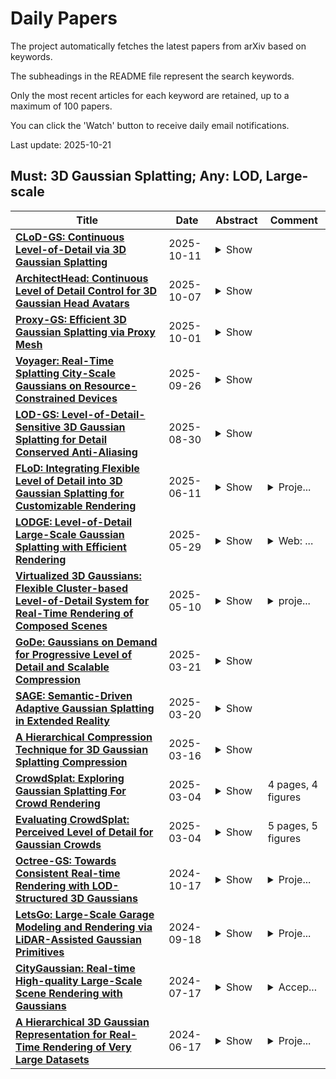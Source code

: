 # Daily Papers
The project automatically fetches the latest papers from arXiv based on keywords.

The subheadings in the README file represent the search keywords.

Only the most recent articles for each keyword are retained, up to a maximum of 100 papers.

You can click the 'Watch' button to receive daily email notifications.

Last update: 2025-10-21

## Must: 3D Gaussian Splatting; Any: LOD, Large-scale
| **Title** | **Date** | **Abstract** | **Comment** |
| --- | --- | --- | --- |
| **[CLoD-GS: Continuous Level-of-Detail via 3D Gaussian Splatting](http://arxiv.org/abs/2510.09997v1)** | 2025-10-11 | <details><summary>Show</summary><p>Level of Detail (LoD) is a fundamental technique in real-time computer graphics for managing the rendering costs of complex scenes while preserving visual fidelity. Traditionally, LoD is implemented using discrete levels (DLoD), where multiple, distinct versions of a model are swapped out at different distances. This long-standing paradigm, however, suffers from two major drawbacks: it requires significant storage for multiple model copies and causes jarring visual ``popping" artifacts during transitions, degrading the user experience. We argue that the explicit, primitive-based nature of the emerging 3D Gaussian Splatting (3DGS) technique enables a more ideal paradigm: Continuous LoD (CLoD). A CLoD approach facilitates smooth, seamless quality scaling within a single, unified model, thereby circumventing the core problems of DLOD. To this end, we introduce CLoD-GS, a framework that integrates a continuous LoD mechanism directly into a 3DGS representation. Our method introduces a learnable, distance-dependent decay parameter for each Gaussian primitive, which dynamically adjusts its opacity based on viewpoint proximity. This allows for the progressive and smooth filtering of less significant primitives, effectively creating a continuous spectrum of detail within one model. To train this model to be robust across all distances, we introduce a virtual distance scaling mechanism and a novel coarse-to-fine training strategy with rendered point count regularization. Our approach not only eliminates the storage overhead and visual artifacts of discrete methods but also reduces the primitive count and memory footprint of the final model. Extensive experiments demonstrate that CLoD-GS achieves smooth, quality-scalable rendering from a single model, delivering high-fidelity results across a wide range of performance targets.</p></details> |  |
| **[ArchitectHead: Continuous Level of Detail Control for 3D Gaussian Head Avatars](http://arxiv.org/abs/2510.05488v1)** | 2025-10-07 | <details><summary>Show</summary><p>3D Gaussian Splatting (3DGS) has enabled photorealistic and real-time rendering of 3D head avatars. Existing 3DGS-based avatars typically rely on tens of thousands of 3D Gaussian points (Gaussians), with the number of Gaussians fixed after training. However, many practical applications require adjustable levels of detail (LOD) to balance rendering efficiency and visual quality. In this work, we propose "ArchitectHead", the first framework for creating 3D Gaussian head avatars that support continuous control over LOD. Our key idea is to parameterize the Gaussians in a 2D UV feature space and propose a UV feature field composed of multi-level learnable feature maps to encode their latent features. A lightweight neural network-based decoder then transforms these latent features into 3D Gaussian attributes for rendering. ArchitectHead controls the number of Gaussians by dynamically resampling feature maps from the UV feature field at the desired resolutions. This method enables efficient and continuous control of LOD without retraining. Experimental results show that ArchitectHead achieves state-of-the-art (SOTA) quality in self and cross-identity reenactment tasks at the highest LOD, while maintaining near SOTA performance at lower LODs. At the lowest LOD, our method uses only 6.2\% of the Gaussians while the quality degrades moderately (L1 Loss +7.9\%, PSNR --0.97\%, SSIM --0.6\%, LPIPS Loss +24.1\%), and the rendering speed nearly doubles.</p></details> |  |
| **[Proxy-GS: Efficient 3D Gaussian Splatting via Proxy Mesh](http://arxiv.org/abs/2509.24421v2)** | 2025-10-01 | <details><summary>Show</summary><p>3D Gaussian Splatting (3DGS) has emerged as an efficient approach for achieving photorealistic rendering. Recent MLP-based variants further improve visual fidelity but introduce substantial decoding overhead during rendering. To alleviate computation cost, several pruning strategies and level-of-detail (LOD) techniques have been introduced, aiming to effectively reduce the number of Gaussian primitives in large-scale scenes. However, our analysis reveals that significant redundancy still remains due to the lack of occlusion awareness. In this work, we propose Proxy-GS, a novel pipeline that exploits a proxy to introduce Gaussian occlusion awareness from any view. At the core of our approach is a fast proxy system capable of producing precise occlusion depth maps at a resolution of 1000x1000 under 1ms. This proxy serves two roles: first, it guides the culling of anchors and Gaussians to accelerate rendering speed. Second, it guides the densification towards surfaces during training, avoiding inconsistencies in occluded regions, and improving the rendering quality. In heavily occluded scenarios, such as the MatrixCity Streets dataset, Proxy-GS not only equips MLP-based Gaussian splatting with stronger rendering capability but also achieves faster rendering speed. Specifically, it achieves more than 2.5x speedup over Octree-GS, and consistently delivers substantially higher rendering quality. Code will be public upon acceptance.</p></details> |  |
| **[Voyager: Real-Time Splatting City-Scale Gaussians on Resource-Constrained Devices](http://arxiv.org/abs/2506.02774v3)** | 2025-09-26 | <details><summary>Show</summary><p>3D Gaussian splatting (3DGS) is an emerging technique for photorealistic 3D scene rendering. However, rendering city-scale 3DGS scenes on resource-constrained mobile devices in real-time remains a significant challenge due to two compute-intensive stages: level-of-detail (LoD) search and rasterization. In this paper, we propose Voyager, an effective solution to accelerate city-scale 3DGS rendering on mobile devices. Our key insight is that, under normal user motion, the number of newly visible Gaussians within the view frustum remains roughly constant. Leveraging this temporal correlation, we propose a temporal-aware LoD search to identify the necessary Gaussians for the remaining rendering stages. For the remaining rendering process, we accelerate the bottleneck stage, rasterization, via preemptive $\alpha$-filtering. With all optimizations above, our system can deliver low-latency, city-scale 3DGS rendering on mobile devices. Compared to existing solutions, Voyager achieves up to 6.6$\times$ speedup and 85\% energy savings with superior rendering quality.</p></details> |  |
| **[LOD-GS: Level-of-Detail-Sensitive 3D Gaussian Splatting for Detail Conserved Anti-Aliasing](http://arxiv.org/abs/2507.00554v3)** | 2025-08-30 | <details><summary>Show</summary><p>Despite the advancements in quality and efficiency achieved by 3D Gaussian Splatting (3DGS) in 3D scene rendering, aliasing artifacts remain a persistent challenge. Existing approaches primarily rely on low-pass filtering to mitigate aliasing. However, these methods are not sensitive to the sampling rate, often resulting in under-filtering and over-smoothing renderings. To address this limitation, we propose LOD-GS, a Level-of-Detail-sensitive filtering framework for Gaussian Splatting, which dynamically predicts the optimal filtering strength for each 3D Gaussian primitive. Specifically, we introduce a set of basis functions to each Gaussian, which take the sampling rate as input to model appearance variations, enabling sampling-rate-sensitive filtering. These basis function parameters are jointly optimized with the 3D Gaussian in an end-to-end manner. The sampling rate is influenced by both focal length and camera distance. However, existing methods and datasets rely solely on down-sampling to simulate focal length changes for anti-aliasing evaluation, overlooking the impact of camera distance. To enable a more comprehensive assessment, we introduce a new synthetic dataset featuring objects rendered at varying camera distances. Extensive experiments on both public datasets and our newly collected dataset demonstrate that our method achieves SOTA rendering quality while effectively eliminating aliasing. The code and dataset have been open-sourced.</p></details> |  |
| **[FLoD: Integrating Flexible Level of Detail into 3D Gaussian Splatting for Customizable Rendering](http://arxiv.org/abs/2408.12894v2)** | 2025-06-11 | <details><summary>Show</summary><p>3D Gaussian Splatting (3DGS) and its subsequent works are restricted to specific hardware setups, either on only low-cost or on only high-end configurations. Approaches aimed at reducing 3DGS memory usage enable rendering on low-cost GPU but compromise rendering quality, which fails to leverage the hardware capabilities in the case of higher-end GPU. Conversely, methods that enhance rendering quality require high-end GPU with large VRAM, making such methods impractical for lower-end devices with limited memory capacity. Consequently, 3DGS-based works generally assume a single hardware setup and lack the flexibility to adapt to varying hardware constraints. To overcome this limitation, we propose Flexible Level of Detail (FLoD) for 3DGS. FLoD constructs a multi-level 3DGS representation through level-specific 3D scale constraints, where each level independently reconstructs the entire scene with varying detail and GPU memory usage. A level-by-level training strategy is introduced to ensure structural consistency across levels. Furthermore, the multi-level structure of FLoD allows selective rendering of image regions at different detail levels, providing additional memory-efficient rendering options. To our knowledge, among prior works which incorporate the concept of Level of Detail (LoD) with 3DGS, FLoD is the first to follow the core principle of LoD by offering adjustable options for a broad range of GPU settings. Experiments demonstrate that FLoD provides various rendering options with trade-offs between quality and memory usage, enabling real-time rendering under diverse memory constraints. Furthermore, we show that FLoD generalizes to different 3DGS frameworks, indicating its potential for integration into future state-of-the-art developments.</p></details> | <details><summary>Proje...</summary><p>Project page: https://3dgs-flod.github.io/flod/</p></details> |
| **[LODGE: Level-of-Detail Large-Scale Gaussian Splatting with Efficient Rendering](http://arxiv.org/abs/2505.23158v1)** | 2025-05-29 | <details><summary>Show</summary><p>In this work, we present a novel level-of-detail (LOD) method for 3D Gaussian Splatting that enables real-time rendering of large-scale scenes on memory-constrained devices. Our approach introduces a hierarchical LOD representation that iteratively selects optimal subsets of Gaussians based on camera distance, thus largely reducing both rendering time and GPU memory usage. We construct each LOD level by applying a depth-aware 3D smoothing filter, followed by importance-based pruning and fine-tuning to maintain visual fidelity. To further reduce memory overhead, we partition the scene into spatial chunks and dynamically load only relevant Gaussians during rendering, employing an opacity-blending mechanism to avoid visual artifacts at chunk boundaries. Our method achieves state-of-the-art performance on both outdoor (Hierarchical 3DGS) and indoor (Zip-NeRF) datasets, delivering high-quality renderings with reduced latency and memory requirements.</p></details> | <details><summary>Web: ...</summary><p>Web: https://lodge-gs.github.io/</p></details> |
| **[Virtualized 3D Gaussians: Flexible Cluster-based Level-of-Detail System for Real-Time Rendering of Composed Scenes](http://arxiv.org/abs/2505.06523v1)** | 2025-05-10 | <details><summary>Show</summary><p>3D Gaussian Splatting (3DGS) enables the reconstruction of intricate digital 3D assets from multi-view images by leveraging a set of 3D Gaussian primitives for rendering. Its explicit and discrete representation facilitates the seamless composition of complex digital worlds, offering significant advantages over previous neural implicit methods. However, when applied to large-scale compositions, such as crowd-level scenes, it can encompass numerous 3D Gaussians, posing substantial challenges for real-time rendering. To address this, inspired by Unreal Engine 5's Nanite system, we propose Virtualized 3D Gaussians (V3DG), a cluster-based LOD solution that constructs hierarchical 3D Gaussian clusters and dynamically selects only the necessary ones to accelerate rendering speed. Our approach consists of two stages: (1) Offline Build, where hierarchical clusters are generated using a local splatting method to minimize visual differences across granularities, and (2) Online Selection, where footprint evaluation determines perceptible clusters for efficient rasterization during rendering. We curate a dataset of synthetic and real-world scenes, including objects, trees, people, and buildings, each requiring 0.1 billion 3D Gaussians to capture fine details. Experiments show that our solution balances rendering efficiency and visual quality across user-defined tolerances, facilitating downstream interactive applications that compose extensive 3DGS assets for consistent rendering performance.</p></details> | <details><summary>proje...</summary><p>project page: https://xijie-yang.github.io/V3DG/</p></details> |
| **[GoDe: Gaussians on Demand for Progressive Level of Detail and Scalable Compression](http://arxiv.org/abs/2501.13558v2)** | 2025-03-21 | <details><summary>Show</summary><p>3D Gaussian Splatting enhances real-time performance in novel view synthesis by representing scenes with mixtures of Gaussians and utilizing differentiable rasterization. However, it typically requires large storage capacity and high VRAM, demanding the design of effective pruning and compression techniques. Existing methods, while effective in some scenarios, struggle with scalability and fail to adapt models based on critical factors such as computing capabilities or bandwidth, requiring to re-train the model under different configurations. In this work, we propose a novel, model-agnostic technique that organizes Gaussians into several hierarchical layers, enabling progressive Level of Detail (LoD) strategy. This method, combined with recent approach of compression of 3DGS, allows a single model to instantly scale across several compression ratios, with minimal to none impact to quality compared to a single non-scalable model and without requiring re-training. We validate our approach on typical datasets and benchmarks, showcasing low distortion and substantial gains in terms of scalability and adaptability.</p></details> |  |
| **[SAGE: Semantic-Driven Adaptive Gaussian Splatting in Extended Reality](http://arxiv.org/abs/2503.16747v1)** | 2025-03-20 | <details><summary>Show</summary><p>3D Gaussian Splatting (3DGS) has significantly improved the efficiency and realism of three-dimensional scene visualization in several applications, ranging from robotics to eXtended Reality (XR). This work presents SAGE (Semantic-Driven Adaptive Gaussian Splatting in Extended Reality), a novel framework designed to enhance the user experience by dynamically adapting the Level of Detail (LOD) of different 3DGS objects identified via a semantic segmentation. Experimental results demonstrate how SAGE effectively reduces memory and computational overhead while keeping a desired target visual quality, thus providing a powerful optimization for interactive XR applications.</p></details> |  |
| **[A Hierarchical Compression Technique for 3D Gaussian Splatting Compression](http://arxiv.org/abs/2411.06976v2)** | 2025-03-16 | <details><summary>Show</summary><p>3D Gaussian Splatting (GS) demonstrates excellent rendering quality and generation speed in novel view synthesis. However, substantial data size poses challenges for storage and transmission, making 3D GS compression an essential technology. Current 3D GS compression research primarily focuses on developing more compact scene representations, such as converting explicit 3D GS data into implicit forms. In contrast, compression of the GS data itself has hardly been explored. To address this gap, we propose a Hierarchical GS Compression (HGSC) technique. Initially, we prune unimportant Gaussians based on importance scores derived from both global and local significance, effectively reducing redundancy while maintaining visual quality. An Octree structure is used to compress 3D positions. Based on the 3D GS Octree, we implement a hierarchical attribute compression strategy by employing a KD-tree to partition the 3D GS into multiple blocks. We apply farthest point sampling to select anchor primitives within each block and others as non-anchor primitives with varying Levels of Details (LoDs). Anchor primitives serve as reference points for predicting non-anchor primitives across different LoDs to reduce spatial redundancy. For anchor primitives, we use the region adaptive hierarchical transform to achieve near-lossless compression of various attributes. For non-anchor primitives, each is predicted based on the k-nearest anchor primitives. To further minimize prediction errors, the reconstructed LoD and anchor primitives are combined to form new anchor primitives to predict the next LoD. Our method notably achieves superior compression quality and a significant data size reduction of over 4.5 times compared to the state-of-the-art compression method on small scenes datasets.</p></details> |  |
| **[CrowdSplat: Exploring Gaussian Splatting For Crowd Rendering](http://arxiv.org/abs/2501.17792v2)** | 2025-03-04 | <details><summary>Show</summary><p>We present CrowdSplat, a novel approach that leverages 3D Gaussian Splatting for real-time, high-quality crowd rendering. Our method utilizes 3D Gaussian functions to represent animated human characters in diverse poses and outfits, which are extracted from monocular videos. We integrate Level of Detail (LoD) rendering to optimize computational efficiency and quality. The CrowdSplat framework consists of two stages: (1) avatar reconstruction and (2) crowd synthesis. The framework is also optimized for GPU memory usage to enhance scalability. Quantitative and qualitative evaluations show that CrowdSplat achieves good levels of rendering quality, memory efficiency, and computational performance. Through these experiments, we demonstrate that CrowdSplat is a viable solution for dynamic, realistic crowd simulation in real-time applications.</p></details> | 4 pages, 4 figures |
| **[Evaluating CrowdSplat: Perceived Level of Detail for Gaussian Crowds](http://arxiv.org/abs/2501.17085v2)** | 2025-03-04 | <details><summary>Show</summary><p>Efficient and realistic crowd rendering is an important element of many real-time graphics applications such as Virtual Reality (VR) and games. To this end, Levels of Detail (LOD) avatar representations such as polygonal meshes, image-based impostors, and point clouds have been proposed and evaluated. More recently, 3D Gaussian Splatting has been explored as a potential method for real-time crowd rendering. In this paper, we present a two-alternative forced choice (2AFC) experiment that aims to determine the perceived quality of 3D Gaussian avatars. Three factors were explored: Motion, LOD (i.e., #Gaussians), and the avatar height in Pixels (corresponding to the viewing distance). Participants viewed pairs of animated 3D Gaussian avatars and were tasked with choosing the most detailed one. Our findings can inform the optimization of LOD strategies in Gaussian-based crowd rendering, thereby helping to achieve efficient rendering while maintaining visual quality in real-time applications.</p></details> | 5 pages, 5 figures |
| **[Octree-GS: Towards Consistent Real-time Rendering with LOD-Structured 3D Gaussians](http://arxiv.org/abs/2403.17898v2)** | 2024-10-17 | <details><summary>Show</summary><p>The recent 3D Gaussian splatting (3D-GS) has shown remarkable rendering fidelity and efficiency compared to NeRF-based neural scene representations. While demonstrating the potential for real-time rendering, 3D-GS encounters rendering bottlenecks in large scenes with complex details due to an excessive number of Gaussian primitives located within the viewing frustum. This limitation is particularly noticeable in zoom-out views and can lead to inconsistent rendering speeds in scenes with varying details. Moreover, it often struggles to capture the corresponding level of details at different scales with its heuristic density control operation. Inspired by the Level-of-Detail (LOD) techniques, we introduce Octree-GS, featuring an LOD-structured 3D Gaussian approach supporting level-of-detail decomposition for scene representation that contributes to the final rendering results. Our model dynamically selects the appropriate level from the set of multi-resolution anchor points, ensuring consistent rendering performance with adaptive LOD adjustments while maintaining high-fidelity rendering results.</p></details> | <details><summary>Proje...</summary><p>Project page: https://city-super.github.io/octree-gs/</p></details> |
| **[LetsGo: Large-Scale Garage Modeling and Rendering via LiDAR-Assisted Gaussian Primitives](http://arxiv.org/abs/2404.09748v3)** | 2024-09-18 | <details><summary>Show</summary><p>Large garages are ubiquitous yet intricate scenes that present unique challenges due to their monotonous colors, repetitive patterns, reflective surfaces, and transparent vehicle glass. Conventional Structure from Motion (SfM) methods for camera pose estimation and 3D reconstruction often fail in these environments due to poor correspondence construction. To address these challenges, we introduce LetsGo, a LiDAR-assisted Gaussian splatting framework for large-scale garage modeling and rendering. We develop a handheld scanner, Polar, equipped with IMU, LiDAR, and a fisheye camera, to facilitate accurate data acquisition. Using this Polar device, we present the GarageWorld dataset, consisting of eight expansive garage scenes with diverse geometric structures, which will be made publicly available for further research. Our approach demonstrates that LiDAR point clouds collected by the Polar device significantly enhance a suite of 3D Gaussian splatting algorithms for garage scene modeling and rendering. We introduce a novel depth regularizer that effectively eliminates floating artifacts in rendered images. Additionally, we propose a multi-resolution 3D Gaussian representation designed for Level-of-Detail (LOD) rendering. This includes adapted scaling factors for individual levels and a random-resolution-level training scheme to optimize the Gaussians across different resolutions. This representation enables efficient rendering of large-scale garage scenes on lightweight devices via a web-based renderer. Experimental results on our GarageWorld dataset, as well as on ScanNet++ and KITTI-360, demonstrate the superiority of our method in terms of rendering quality and resource efficiency.</p></details> | <details><summary>Proje...</summary><p>Project Page: https://zhaofuq.github.io/LetsGo/</p></details> |
| **[CityGaussian: Real-time High-quality Large-Scale Scene Rendering with Gaussians](http://arxiv.org/abs/2404.01133v3)** | 2024-07-17 | <details><summary>Show</summary><p>The advancement of real-time 3D scene reconstruction and novel view synthesis has been significantly propelled by 3D Gaussian Splatting (3DGS). However, effectively training large-scale 3DGS and rendering it in real-time across various scales remains challenging. This paper introduces CityGaussian (CityGS), which employs a novel divide-and-conquer training approach and Level-of-Detail (LoD) strategy for efficient large-scale 3DGS training and rendering. Specifically, the global scene prior and adaptive training data selection enables efficient training and seamless fusion. Based on fused Gaussian primitives, we generate different detail levels through compression, and realize fast rendering across various scales through the proposed block-wise detail levels selection and aggregation strategy. Extensive experimental results on large-scale scenes demonstrate that our approach attains state-of-theart rendering quality, enabling consistent real-time rendering of largescale scenes across vastly different scales. Our project page is available at https://dekuliutesla.github.io/citygs/.</p></details> | <details><summary>Accep...</summary><p>Accepted by ECCV2024; Project Page: https://dekuliutesla.github.io/citygs/</p></details> |
| **[A Hierarchical 3D Gaussian Representation for Real-Time Rendering of Very Large Datasets](http://arxiv.org/abs/2406.12080v1)** | 2024-06-17 | <details><summary>Show</summary><p>Novel view synthesis has seen major advances in recent years, with 3D Gaussian splatting offering an excellent level of visual quality, fast training and real-time rendering. However, the resources needed for training and rendering inevitably limit the size of the captured scenes that can be represented with good visual quality. We introduce a hierarchy of 3D Gaussians that preserves visual quality for very large scenes, while offering an efficient Level-of-Detail (LOD) solution for efficient rendering of distant content with effective level selection and smooth transitions between levels.We introduce a divide-and-conquer approach that allows us to train very large scenes in independent chunks. We consolidate the chunks into a hierarchy that can be optimized to further improve visual quality of Gaussians merged into intermediate nodes. Very large captures typically have sparse coverage of the scene, presenting many challenges to the original 3D Gaussian splatting training method; we adapt and regularize training to account for these issues. We present a complete solution, that enables real-time rendering of very large scenes and can adapt to available resources thanks to our LOD method. We show results for captured scenes with up to tens of thousands of images with a simple and affordable rig, covering trajectories of up to several kilometers and lasting up to one hour. Project Page: https://repo-sam.inria.fr/fungraph/hierarchical-3d-gaussians/</p></details> | <details><summary>Proje...</summary><p>Project Page: https://repo-sam.inria.fr/fungraph/hierarchical-3d-gaussians/</p></details> |

